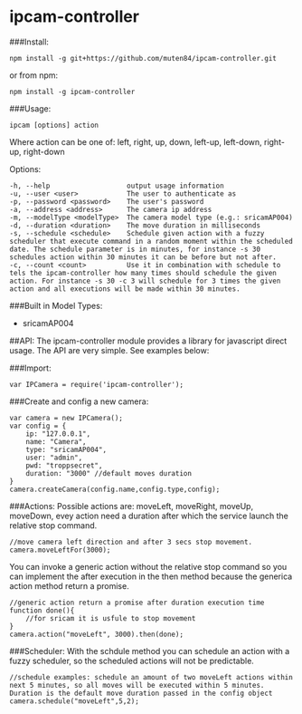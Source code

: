 # ipcam-controller

###Install:

    npm install -g git+https://github.com/muten84/ipcam-controller.git
    
or from npm:

    npm install -g ipcam-controller

###Usage:

    ipcam [options] action

  Where action can be one of: left, right, up, down, left-up, left-down, right-up, right-down

  Options:

    -h, --help                   output usage information
    -u, --user <user>            The user to authenticate as
    -p, --password <password>    The user's password
    -a, --address <address>      The camera ip address
    -m, --modelType <modelType>  The camera model type (e.g.: sricamAP004)
    -d, --duration <duration>    The move duration in milliseconds
    -s, --schedule <schedule>    Schedule given action with a fuzzy scheduler that execute command in a random moment within the scheduled date. The schedule parameter is in minutes, for instance -s 30 schedules action within 30 minutes it can be before but not after.
    -c, --count <count>          Use it in combination with schedule to tels the ipcam-controller how many times should schedule the given action. For instance -s 30 -c 3 will schedule for 3 times the given action and all executions will be made within 30 minutes.

###Built in Model Types:
 - sricamAP004


##API:
The ipcam-controller module provides a library for javascript direct usage. The API are very simple. See examples below:

###Import:

    var IPCamera = require('ipcam-controller');
###Create and config a new camera:

    var camera = new IPCamera();
    var config = {
        ip: "127.0.0.1",
        name: "Camera",
        type: "sricamAP004",
        user: "admin",
        pwd: "troppsecret",
        duration: "3000" //default moves duration
    }
    camera.createCamera(config.name,config.type,config);
###Actions:
Possible actions are: moveLeft, moveRight, moveUp, moveDown, evey action need a duration after which the service launch the relative stop command.

    //move camera left direction and after 3 secs stop movement.
    camera.moveLeftFor(3000);

You can invoke a generic action without the relative stop command so you can implement the after execution in the then method because the generica action method return a promise.

    //generic action return a promise after duration execution time
    function done(){
        //for sricam it is usfule to stop movement
    }
    camera.action("moveLeft", 3000).then(done);
    
###Scheduler:
With the schdule method you can schedule an action with a fuzzy scheduler, so the scheduled actions will not be predictable.

    //schedule examples: schedule an amount of two moveLeft actions within next 5 minutes, so all moves will be executed within 5 minutes. Duration is the default move duration passed in the config object 
    camera.schedule("moveLeft",5,2);
    
